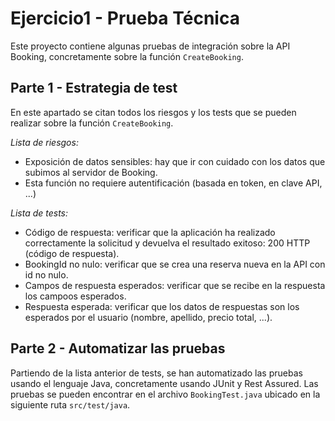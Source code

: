 # Ejercicio1 - Prueba Técnica
Este proyecto contiene algunas pruebas de integración sobre la API Booking, concretamente sobre la función `CreateBooking`.

## Parte 1 - Estrategia de test
En este apartado se citan todos los riesgos y los tests que se pueden realizar sobre la función `CreateBooking`.

*Lista de riesgos:*
- Exposición de datos sensibles: hay que ir con cuidado con los datos que subimos al servidor de Booking.
- Esta función no requiere autentificación (basada en token, en clave API, ...)

*Lista de tests:*
- Código de respuesta: verificar que la aplicación ha realizado correctamente la solicitud y devuelva el resultado exitoso: 200 HTTP (código de respuesta).
- BookingId no nulo: verificar que se crea una reserva nueva en la API con id no nulo.
- Campos de respuesta esperados: verificar que se recibe en la respuesta los campoos esperados.
- Respuesta esperada: verificar que los datos de respuestas son los esperados por el usuario (nombre, apellido, precio total, ...).

## Parte 2 - Automatizar las pruebas
Partiendo de la lista anterior de tests, se han automatizado las pruebas usando el lenguaje Java, concretamente usando JUnit y Rest Assured.
Las pruebas se pueden encontrar en el archivo `BookingTest.java` ubicado en la siguiente ruta `src/test/java`.
